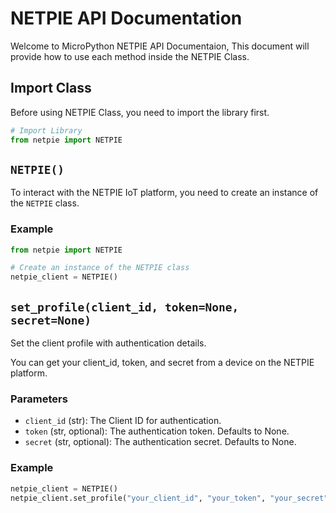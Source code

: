 # NETPIE API Documentation

Welcome to MicroPython NETPIE API Documentaion, This document will provide how to use each method inside the NETPIE Class.

## Import Class
Before using NETPIE Class, you need to import the library first.

```python
# Import Library
from netpie import NETPIE
```

## `NETPIE()`

To interact with the NETPIE IoT platform, you need to create an instance of the `NETPIE` class.

### Example

```python
from netpie import NETPIE

# Create an instance of the NETPIE class
netpie_client = NETPIE()
```

## `set_profile(client_id, token=None, secret=None)`

Set the client profile with authentication details.

You can get your client_id, token, and secret from a device on the NETPIE platform.

### Parameters

- `client_id` (str): The Client ID for authentication.
- `token` (str, optional): The authentication token. Defaults to None.
- `secret` (str, optional): The authentication secret. Defaults to None.

### Example

```python
netpie_client = NETPIE()
netpie_client.set_profile("your_client_id", "your_token", "your_secret")

